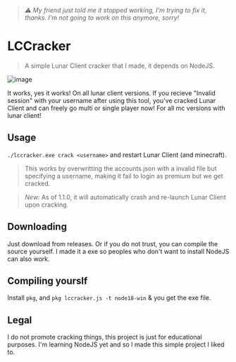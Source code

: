 > _⚠️ My friend just told me it stopped working, I'm trying to fix it, thanks._
> _I'm not going to work on this anymore, sorry!_
# LCCracker
> A simple Lunar Client cracker that I made, it depends on NodeJS.



![image](https://github.com/ashishagarwal2023/LunarCracker/assets/83082760/5d895f11-8fad-475d-9f2b-99ca9d64bbc1)




It works, yes it works! On all lunar client versions. If you recieve "Invalid session" with your username after using this tool, you've cracked Lunar Client and can freely go multi or single player now! For all mc versions with lunar client!

## Usage
`./lccracker.exe crack <username>` and restart Lunar Client (and minecraft).
> This works by overwritting the accounts.json with a invalid file but specifying a username, making it fail to login as premium but we get cracked.

> _New:_ As of 1.1.0, it will automatically crash and re-launch Lunar Client upon cracking.

## Downloading
Just download from releases. Or if you do not trust, you can compile the source yourself. I made it a exe so peoples who don't want to install NodeJS can also work.

## Compiling yourslf
Install `pkg`, and `pkg lccracker.js -t node18-win` & you get the exe file.

## Legal
I do not promote cracking things, this project is just for educational purposes. I'm learning NodeJS yet and so I made this simple project I liked to.
